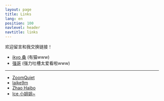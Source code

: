 ```yaml
---
layout: page
title: Links
lang: en
position: 100
navlevel: header
navtitle: links
---
```


欢迎留言和我交换链接！

* [ikyo 桑](https://inokyo.wordpress.com/) (有猫www)
* [强哥](https://strongbrother.blogspot.com/) (强力吐槽太爱看啦www)

---

* [ZoomQuiet](http://zoomquiet.io/)
* [laike9m](https://laike9m.com/)
* [Zhao Haibo](https://www.zhaofinger.com/)
* [Ice 小姐姐~](https://lxy2222.github.io/)
